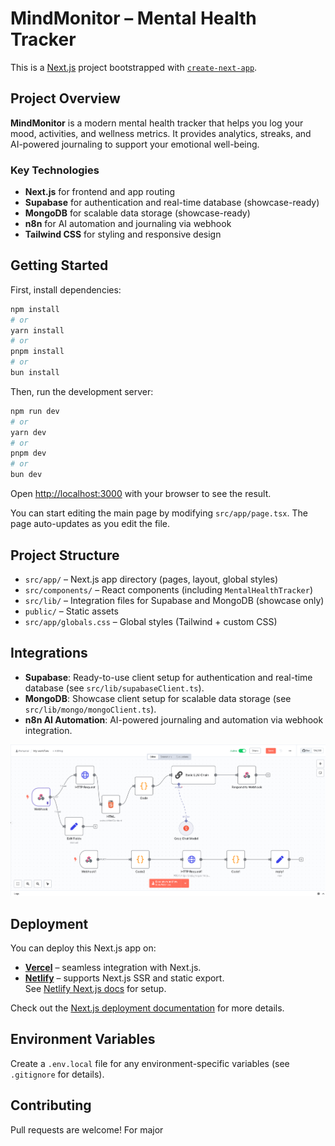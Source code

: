 # MindMonitor – Mental Health Tracker

This is a [Next.js](https://nextjs.org) project bootstrapped with [`create-next-app`](https://nextjs.org/docs/app/api-reference/cli/create-next-app).

## Project Overview

**MindMonitor** is a modern mental health tracker that helps you log your mood, activities, and wellness metrics. It provides analytics, streaks, and AI-powered journaling to support your emotional well-being.

### Key Technologies

- **Next.js** for frontend and app routing
- **Supabase** for authentication and real-time database (showcase-ready)
- **MongoDB** for scalable data storage (showcase-ready)
- **n8n** for AI automation and journaling via webhook
- **Tailwind CSS** for styling and responsive design

## Getting Started

First, install dependencies:

```bash
npm install
# or
yarn install
# or
pnpm install
# or
bun install
```

Then, run the development server:

```bash
npm run dev
# or
yarn dev
# or
pnpm dev
# or
bun dev
```

Open [http://localhost:3000](http://localhost:3000) with your browser to see the result.

You can start editing the main page by modifying `src/app/page.tsx`. The page auto-updates as you edit the file.

## Project Structure

- `src/app/` – Next.js app directory (pages, layout, global styles)
- `src/components/` – React components (including `MentalHealthTracker`)
- `src/lib/` – Integration files for Supabase and MongoDB (showcase only)
- `public/` – Static assets
- `src/app/globals.css` – Global styles (Tailwind + custom CSS)

## Integrations

- **Supabase**: Ready-to-use client setup for authentication and real-time database (see `src/lib/supabaseClient.ts`).
- **MongoDB**: Showcase client setup for scalable data storage (see `src/lib/mongo/mongoClient.ts`).
- **n8n AI Automation**: AI-powered journaling and automation via webhook integration.

 ![n8n Workflow Diagram](./public/n8nworkflow.png)


## Deployment

You can deploy this Next.js app on:

- [**Vercel**](https://vercel.com/new?utm_medium=default-template&filter=next.js&utm_source=create-next-app&utm_campaign=create-next-app-readme) – seamless integration with Next.js.
- [**Netlify**](https://www.netlify.com/) – supports Next.js SSR and static export.  
  See [Netlify Next.js docs](https://docs.netlify.com/frameworks/nextjs/overview/) for setup.

Check out the [Next.js deployment documentation](https://nextjs.org/docs/app/building-your-application/deploying) for more details.

## Environment Variables

Create a `.env.local` file for any environment-specific variables (see `.gitignore` for details).

## Contributing

Pull requests are welcome! For major
